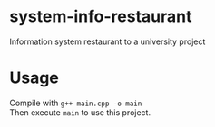 # system-info-restaurant
Information system restaurant to a university project

# Usage
Compile with ```g++ main.cpp -o main```<br>
Then execute ```main``` to use this project.
